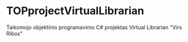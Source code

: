 # TOPprojectVirtualLibrarian
Taikomojo objektinio programavimo C# projektas Virtual Librarian "Virs Ribos"
